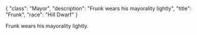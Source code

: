 {
    "class": "Mayor",
    "description": "Frunk wears his mayorality lightly",
    "title": "Frunk",
    "race": "Hill Dwarf"
}

Frunk wears his mayorality lightly.